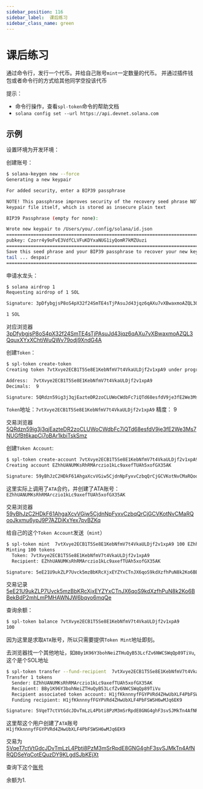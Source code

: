 ```yaml
---
sidebar_position: 116
sidebar_label:  课后练习
sidebar_class_name: green
---
```


# 课后练习

通过命令行，发行一个代币。并给自己账号`mint`一定数量的代币。 并通过插件钱包或者命令行的方式给其他同学空投该代币

提示：

- 命令行操作，查看`spl-token`命令的帮助文档
- `solana config set --url https://api.devnet.solana.com`

## 示例

设置环境为开发环境：

创建账号：

```bash
$ solana-keygen new --force
Generating a new keypair

For added security, enter a BIP39 passphrase

NOTE! This passphrase improves security of the recovery seed phrase NOT the
keypair file itself, which is stored as insecure plain text

BIP39 Passphrase (empty for none):

Wrote new keypair to /Users/you/.config/solana/id.json
===========================================================================
pubkey: Czorr4y9oFvE3VdfCLVFuKDYxaNUG1iyQomR7kMZUuzi
===========================================================================
Save this seed phrase and your BIP39 passphrase to recover your new keypair:
tail ... despair
===========================================================================
```

申请水龙头：

```bash
$ solana airdrop 1
Requesting airdrop of 1 SOL

Signature: 3pDfybgjsP8oS4pX32f24SmTE4sTjPAsuJd43jqz6qAXu7vXBwaxmoAZQL3QquxXYxXChtiWuQWv79odj9XndG4A

1 SOL
```

对应浏览器 [3pDfybgjsP8oS4pX32f24SmTE4sTjPAsuJd43jqz6qAXu7vXBwaxmoAZQL3QquxXYxXChtiWuQWv79odj9XndG4A](https://solscan.io/tx/3pDfybgjsP8oS4pX32f24SmTE4sTjPAsuJd43jqz6qAXu7vXBwaxmoAZQL3QquxXYxXChtiWuQWv79odj9XndG4A?cluster=devnet)

创建`Token`：

```bash
$ spl-token create-token
Creating token 7vtXvye2ECB1T5Se8E1KebNfmV7t4VkaULDjf2v1xpA9 under program TokenkegQfeZyiNwAJbNbGKPFXCWuBvf9Ss623VQ5DA

Address:  7vtXvye2ECB1T5Se8E1KebNfmV7t4VkaULDjf2v1xpA9
Decimals:  9

Signature: 5QRdzn59ig3j3qjEazteDR2zoCLUWoCWdbFc7iQTd68esfdV9je3fE2We3Ms7NUGfBt6kapCj7oBAr1kbiTskSmz
```

`Token`地址：`7vtXvye2ECB1T5Se8E1KebNfmV7t4VkaULDjf2v1xpA9` 精度： 9

交易浏览器[5QRdzn59ig3j3qjEazteDR2zoCLUWoCWdbFc7iQTd68esfdV9je3fE2We3Ms7NUGfBt6kapCj7oBAr1kbiTskSmz](https://solscan.io/tx/5QRdzn59ig3j3qjEazteDR2zoCLUWoCWdbFc7iQTd68esfdV9je3fE2We3Ms7NUGfBt6kapCj7oBAr1kbiTskSmz?cluster=devnet)

创建`Token Account`:

```bash
$ spl-token create-account 7vtXvye2ECB1T5Se8E1KebNfmV7t4VkaULDjf2v1xpA9
Creating account EZhhUANUMKsRhRMArczio1kLc9axefTUAh5xofGX35AK

Signature: 59yBhJzC2HDkF61AhgaXcvVGiw5CjdnNpFyxvCzbqQrCjGCVKotNvCMaRQooJkxmu6ypJ9P7AZDiKxYex7pvBZKq
```

这里实际上调用了`ATA`合约，并创建了ATA账号：`EZhhUANUMKsRhRMArczio1kLc9axefTUAh5xofGX35AK`

交易浏览器[59yBhJzC2HDkF61AhgaXcvVGiw5CjdnNpFyxvCzbqQrCjGCVKotNvCMaRQooJkxmu6ypJ9P7AZDiKxYex7pvBZKq](https://solscan.io/tx/59yBhJzC2HDkF61AhgaXcvVGiw5CjdnNpFyxvCzbqQrCjGCVKotNvCMaRQooJkxmu6ypJ9P7AZDiKxYex7pvBZKq?cluster=devnet)

给自己的这个`Token Account`发送（`mint`）

```bash
$ spl-token mint  7vtXvye2ECB1T5Se8E1KebNfmV7t4VkaULDjf2v1xpA9 100 EZhhUANUMKsRhRMArczio1kLc9axefTUAh5xofGX35AK
Minting 100 tokens
  Token: 7vtXvye2ECB1T5Se8E1KebNfmV7t4VkaULDjf2v1xpA9
  Recipient: EZhhUANUMKsRhRMArczio1kLc9axefTUAh5xofGX35AK

Signature: 5eE21U9ukZLP7Uvck5mzBbKRcXjxEYZYxCTnJX6qoS9kdXzfhPuN8k2Ko6BBekBdP2mhLmPMHAWNJW6bqyo6mqQe
```

交易记录 [5eE21U9ukZLP7Uvck5mzBbKRcXjxEYZYxCTnJX6qoS9kdXzfhPuN8k2Ko6BBekBdP2mhLmPMHAWNJW6bqyo6mqQe](https://solscan.io/tx/5eE21U9ukZLP7Uvck5mzBbKRcXjxEYZYxCTnJX6qoS9kdXzfhPuN8k2Ko6BBekBdP2mhLmPMHAWNJW6bqyo6mqQe?cluster=devnet)

查询余额：

```bash
$ spl-token balance 7vtXvye2ECB1T5Se8E1KebNfmV7t4VkaULDjf2v1xpA9
100
```

因为这里是求取`ATA`账号，所以只需要提供`Token Mint`地址即刻。

去浏览器找一个其他地址，如`BBy1K96Y3bohNeiZTHuQyB53LcfZv6NWCSWqQp89TiVu`,这个是个SOL地址

```bash
$ spl-token transfer --fund-recipient  7vtXvye2ECB1T5Se8E1KebNfmV7t4VkaULDjf2v1xpA9 1 BBy1K96Y3bohNeiZTHuQyB53LcfZv6NWCSWqQp89TiVu
Transfer 1 tokens
  Sender: EZhhUANUMKsRhRMArczio1kLc9axefTUAh5xofGX35AK
  Recipient: BBy1K96Y3bohNeiZTHuQyB53LcfZv6NWCSWqQp89TiVu
  Recipient associated token account: H1jfKknnnyfFGYPVRd4ZHwUbXLF4PbFSWSH6wMJq6EK9
  Funding recipient: H1jfKknnnyfFGYPVRd4ZHwUbXLF4PbFSWSH6wMJq6EK9

Signature: 5VqeT7ctVtGdcJDvTmLzL4Pbti8PzM3mSrRpdE8GNG4ghF3svSJMkTn4AfNRQDSeYqCotEQuzDY9KLgdSJbKEjXt
```

这里帮这个用户创建了`ATA`账号 `H1jfKknnnyfFGYPVRd4ZHwUbXLF4PbFSWSH6wMJq6EK9`

交易为[5VqeT7ctVtGdcJDvTmLzL4Pbti8PzM3mSrRpdE8GNG4ghF3svSJMkTn4AfNRQDSeYqCotEQuzDY9KLgdSJbKEjXt](https://solscan.io/tx/5VqeT7ctVtGdcJDvTmLzL4Pbti8PzM3mSrRpdE8GNG4ghF3svSJMkTn4AfNRQDSeYqCotEQuzDY9KLgdSJbKEjXt?cluster=devnet)

查询下这个[账号](https://solscan.io/account/H1jfKknnnyfFGYPVRd4ZHwUbXLF4PbFSWSH6wMJq6EK9?cluster=devnet)

余额为1.
